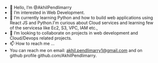 - 👋 Hello, I’m @AkhilPendlimarry
- 👀 I’m interested in Web Development.
- 🌱 I’m currently learning Python and how to build web applications using React JS and Python.I'm curious about Cloud services and learning few of the servicesa like Ec2, S3, VPC, IAM etc.,
- 💞️ I’m looking to collaborate on projects in web development and Cloud/Devops related projects.
- 📫 How to reach me ...
- You can reach me on email: akhil.pendlimarry1@gmail.com and on github profile github.com/AkhilPendlimarry. 

<!---
AkhilPendlimarry/AkhilPendlimarry is a ✨ special ✨ repository because its `README.md` (this file) appears on your GitHub profile.
You can click the Preview link to take a look at your changes.
--->

